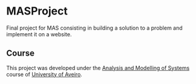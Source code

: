 # MASProject

Final project for MAS consisting in building a solution to a problem and implement it on a website.

## Course
This project was developed under the [Analysis and Modelling of Systems](https://www.ua.pt/en/uc/12315) course of [University of Aveiro](https://www.ua.pt/).
